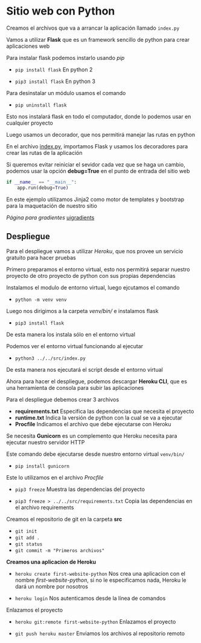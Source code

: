 # Sitio web con Python

Creamos el archivos que va a arrancar la aplicación llamado `index.py`

Vamos a utilizar **Flask** que es un framework sencillo de python para crear aplicaciones web

Para instalar flask podemos instarlo usando *pip*

* `pip install flask` En python 2

* `pip3 install flask` En python 3


Para desinstalar un módulo usamos el comando

* `pip uninstall flask`

Esto nos instalará flask en todo el computador, donde lo podemos usar en cualquier proyecto

Luego usamos un decorador, que nos permitirá manejar las rutas en python


En el archivo [index.py](index.py), importamos Flask y usamos los decoradores para crear las rutas de la aplicación 


Si queremos evitar reiniciar el sevidor cada vez que se haga un cambio, podemos usar la opción **debug=True** en el punto de entrada del sitio web

```python
if __name__ == "__main__":
    app.run(debug=True)
```

En este ejemplo utilizamos Jinja2 como motor de templates y bootstrap para la maquetación de nuestro sitio

*Página para gradientes* [uigradients](https://uigradients.com/)

## Despliegue

Para el despliegue vamos a utilizar *Heroku*, que nos provee un servicio gratuito para hacer pruebas

Primero preparamos el entorno virtual, esto nos permitirá separar nuestro proyecto de otro proyecto de python con sus propias dependencias

Instalamos el modulo de entorno virtual, luego ejcutamos el comando

* `python -m venv venv`

Luego nos dirigimos a la carpeta *venv/bin/* e instalamos flask

* `pip3 install flask` 

De esta manera los instala sólo en el entorno virtual

Podemos ver el entorno virtual funcionando al ejecutar

* `python3 ../../src/index.py`

De esta manera nos ejecutará el script desde el entorno virtual


Ahora para hacer el despliegue, podemos descargar **Heroku CLI**, que es una herramienta de consola para subir las aplicaciones

Para el despliegue debemos crear 3 archivos

* **requirements.txt**  Especifica las dependencias que necesita el proyecto
* **runtime.txt** Indica la versión de python con la cual se va a ejecutar
* **Procfile** Indicamos el archivo que debe ejecutarse con Heroku

Se necesita **Gunicorn** es un complemento que Heroku necesita para ejecutar nuestro servidor HTTP

Este comando debe ejecutarse desde nuestro entorno virtual `venv/bin/`
* `pip install gunicorn`

Este lo utilizamos en el archivo *Procfile*

* `pip3 freeze` Muestra las dependencias del proyecto

* `pip3 freeze > ../../src/requirements.txt` Copia las dependencias en el archivo requirements


Creamos el repositorio de git en la carpeta **src**

* `git init`
* `git add .`
* `git status`
* `git commit -m "Primeros archivos"`

**Creamos una aplicacion de Heroku**

* `heroku create first-website-python` Nos crea una aplicacion con el nombre *first-website-python*, si no le especificamos nada, Heroku le dará un nombre por nosotros

* `heroku login` Nos autenticamos desde la línea de comandos 

Enlazamos el proyecto

* `heroku git:remote first-website-python` Enlazamos el proyecto

* `git push heroku master` Enviamos los archivos al repositorio remoto